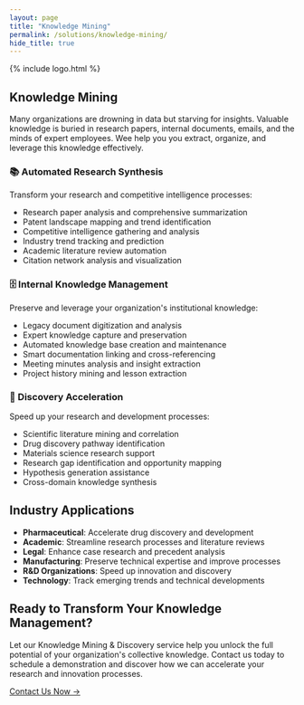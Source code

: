 ```yaml
---
layout: page
title: "Knowledge Mining"
permalink: /solutions/knowledge-mining/
hide_title: true
---
```


{% include logo.html %}

## Knowledge Mining

Many organizations are drowning in data but starving for insights. Valuable knowledge is buried in research papers, internal documents, emails, and the minds of expert employees. Wee help you you extract, organize, and leverage this knowledge effectively.

### 📚 Automated Research Synthesis

Transform your research and competitive intelligence processes:
- Research paper analysis and comprehensive summarization
- Patent landscape mapping and trend identification
- Competitive intelligence gathering and analysis
- Industry trend tracking and prediction
- Academic literature review automation
- Citation network analysis and visualization

### 🗄️ Internal Knowledge Management

Preserve and leverage your organization's institutional knowledge:
- Legacy document digitization and analysis
- Expert knowledge capture and preservation
- Automated knowledge base creation and maintenance
- Smart documentation linking and cross-referencing
- Meeting minutes analysis and insight extraction
- Project history mining and lesson extraction

### 🔬 Discovery Acceleration

Speed up your research and development processes:
- Scientific literature mining and correlation
- Drug discovery pathway identification
- Materials science research support
- Research gap identification and opportunity mapping
- Hypothesis generation assistance
- Cross-domain knowledge synthesis

## Industry Applications

- **Pharmaceutical**: Accelerate drug discovery and development
- **Academic**: Streamline research processes and literature reviews
- **Legal**: Enhance case research and precedent analysis
- **Manufacturing**: Preserve technical expertise and improve processes
- **R&D Organizations**: Speed up innovation and discovery
- **Technology**: Track emerging trends and technical developments

## Ready to Transform Your Knowledge Management?

Let our Knowledge Mining & Discovery service help you unlock the full potential of your organization's collective knowledge. Contact us today to schedule a demonstration and discover how we can accelerate your research and innovation processes.

[Contact Us Now →](/contact)